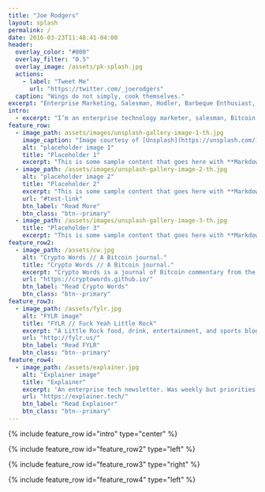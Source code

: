 ```yaml
---
title: "Joe Rodgers"
layout: splash
permalink: /
date: 2016-03-23T11:48:41-04:00
header:
  overlay_color: "#000"
  overlay_filter: "0.5"
  overlay_image: /assets/pk-splash.jpg
  actions:
    - label: "Tweet Me"
      url: "https://twitter.com/_joerodgers"
  caption: "Wings do not simply, cook themselves."
excerpt: "Enterprise Marketing, Salesman, Hodler, Barbeque Enthusiast, & Dad."
intro: 
  - excerpt: "I’m an enterprise technology marketer, salesman, Bitcoin hodler, barbeque enthusiast, and a Dad. My journey as a first college graduate to business owner has provided valuable business and life lessons. I graduated from Christian Brothers University, and was also a Men's Soccer Letterman. I've sold hardware, software, sneakers, and beer. Right now I'm focused on enterprise technology marketing at Hewlett Packard Enterprise. I am a Bitcoin hodler who eats far too much barbeque and I love my family."
feature_row:
  - image_path: assets/images/unsplash-gallery-image-1-th.jpg
    image_caption: "Image courtesy of [Unsplash](https://unsplash.com/)"
    alt: "placeholder image 1"
    title: "Placeholder 1"
    excerpt: "This is some sample content that goes here with **Markdown** formatting."
  - image_path: /assets/images/unsplash-gallery-image-2-th.jpg
    alt: "placeholder image 2"
    title: "Placeholder 2"
    excerpt: "This is some sample content that goes here with **Markdown** formatting."
    url: "#test-link"
    btn_label: "Read More"
    btn_class: "btn--primary"
  - image_path: /assets/images/unsplash-gallery-image-3-th.jpg
    title: "Placeholder 3"
    excerpt: "This is some sample content that goes here with **Markdown** formatting."
feature_row2:
  - image_path: /assets/cw.jpg
    alt: "Crypto Words // A Bitcoin journal."
    title: "Crypto Words // A Bitcoin journal."
    excerpt: "Crypto Words is a journal of Bitcoin commentary from the brightest minds in the crypto community."
    url: "https://cryptowords.github.io/"
    btn_label: "Read Crypto Words"
    btn_class: "btn--primary"
feature_row3:
  - image_path: /assets/fylr.jpg
    alt: "FYLR image"
    title: "FYLR // Fuck Yeah Little Rock"
    excerpt: "A Little Rock food, drink, entertainment, and sports blog. It's kinda dirty but that's how I prefer it."
    url: "http://fylr.us/"
    btn_label: "Read FYLR"
    btn_class: "btn--primary"
feature_row4:
  - image_path: /assets/explainer.jpg
    alt: "Explainer image"
    title: "Explainer"
    excerpt: 'An enterprise tech newsletter. Was weekly but priorities have since shifted.'
    url: "https://explainer.tech/"
    btn_label: "Read Explainer"
    btn_class: "btn--primary"
---
```


{% include feature_row id="intro" type="center" %}

{% include feature_row id="feature_row2" type="left" %}

{% include feature_row id="feature_row3" type="right" %}

{% include feature_row id="feature_row4" type="left" %}